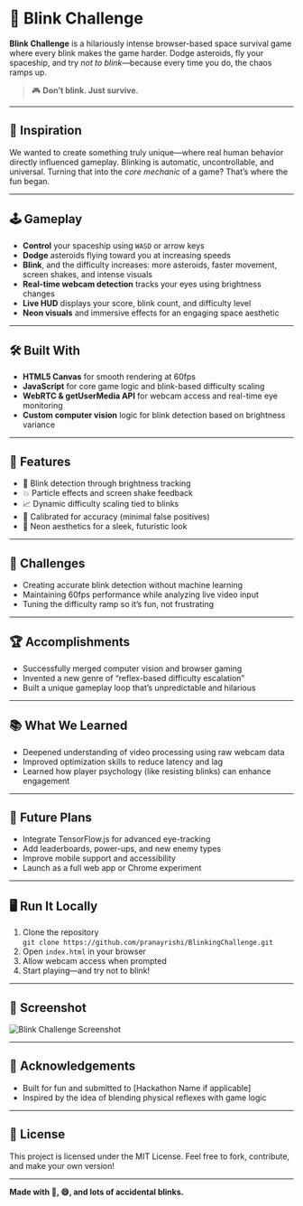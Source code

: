 # 🚀 Blink Challenge

**Blink Challenge** is a hilariously intense browser-based space survival game where every blink makes the game harder. Dodge asteroids, fly your spaceship, and try *not to blink*—because every time you do, the chaos ramps up.

> 🎮 **Don’t blink. Just survive.**

---

## 🧠 Inspiration

We wanted to create something truly unique—where real human behavior directly influenced gameplay. Blinking is automatic, uncontrollable, and universal. Turning that into the *core mechanic* of a game? That’s where the fun began.

---

## 🕹️ Gameplay

- **Control** your spaceship using `WASD` or arrow keys
- **Dodge** asteroids flying toward you at increasing speeds
- **Blink**, and the difficulty increases: more asteroids, faster movement, screen shakes, and intense visuals
- **Real-time webcam detection** tracks your eyes using brightness changes
- **Live HUD** displays your score, blink count, and difficulty level
- **Neon visuals** and immersive effects for an engaging space aesthetic

---

## 🛠️ Built With

- **HTML5 Canvas** for smooth rendering at 60fps
- **JavaScript** for core game logic and blink-based difficulty scaling
- **WebRTC & getUserMedia API** for webcam access and real-time eye monitoring
- **Custom computer vision** logic for blink detection based on brightness variance

---

## 🎯 Features

- 🧠 Blink detection through brightness tracking
- 💥 Particle effects and screen shake feedback
- 📈 Dynamic difficulty scaling tied to blinks
- 🧪 Calibrated for accuracy (minimal false positives)
- 🌌 Neon aesthetics for a sleek, futuristic look

---

## 🤯 Challenges

- Creating accurate blink detection without machine learning
- Maintaining 60fps performance while analyzing live video input
- Tuning the difficulty ramp so it’s fun, not frustrating

---

## 🏆 Accomplishments

- Successfully merged computer vision and browser gaming
- Invented a new genre of “reflex-based difficulty escalation”
- Built a unique gameplay loop that’s unpredictable and hilarious

---

## 📚 What We Learned

- Deepened understanding of video processing using raw webcam data
- Improved optimization skills to reduce latency and lag
- Learned how player psychology (like resisting blinks) can enhance engagement

---

## 🚧 Future Plans

- Integrate TensorFlow.js for advanced eye-tracking
- Add leaderboards, power-ups, and new enemy types
- Improve mobile support and accessibility
- Launch as a full web app or Chrome experiment

---

## 🖥️ Run It Locally

1. Clone the repository  
   `git clone https://github.com/pranayrishi/BlinkingChallenge.git`
2. Open `index.html` in your browser
3. Allow webcam access when prompted
4. Start playing—and try not to blink!

---

## 📸 Screenshot

![Blink Challenge Screenshot](./screenshot.png)

---

## 🙌 Acknowledgements

- Built for fun and submitted to [Hackathon Name if applicable]
- Inspired by the idea of blending physical reflexes with game logic

---

## 📜 License

This project is licensed under the MIT License. Feel free to fork, contribute, and make your own version!

---

**Made with 🚀, 😄, and lots of accidental blinks.**
